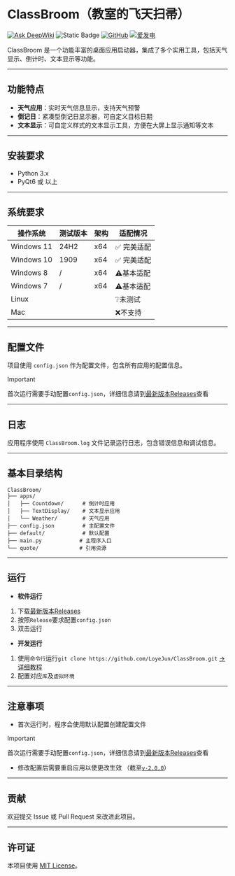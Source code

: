 # ClassBroom（教室的飞天扫帚）
[![Ask DeepWiki](https://deepwiki.com/badge.svg)](https://deepwiki.com/LoyeJun/ClassBroom)
![Static Badge](https://img.shields.io/badge/GitHub-Jun_Loye-orange)
[![GitHub](https://img.shields.io/badge/dynamic/json?url=https%3A%2F%2Fapi.swo.moe%2Fstats%2Fgithub%2Floyejun&query=count&color=181717&label=GitHub&labelColor=282c34&logo=github&suffix=+follows&cacheSeconds=3600)](https://github.com/loyejun)
[![爱发电](https://img.shields.io/badge/dynamic/json?url=https%3A%2F%2Fapi.swo.moe%2Fstats%2Fafdian%2Fspencerwoo&query=count&color=282c34&label=%E7%88%B1%E5%8F%91%E7%94%B5&labelColor=946ce6&suffix=+%E5%8F%91%E7%94%B5%E4%BA%BA%E6%AC%A1+%2F+%E6%9C%88&cacheSeconds=3600)](https://afdian.com/a/LoyeJun)


ClassBroom 是一个功能丰富的桌面应用启动器，集成了多个实用工具，包括天气显示、倒计时、文本显示等功能。

---

## 功能特点

- **天气应用**：实时天气信息显示，支持天气预警
- **倒记日**：紧凑型倒记日显示器，可自定义目标日期
- **文本显示**：可自定义样式的文本显示工具，方便在大屏上显示通知等文本

---

## 安装要求

- Python 3.x
- PyQt6 或 以上

---

## 系统要求

| 操作系统 | 测试版本 | 架构 | 适配情况 |
|---------|------|----------|----------|
| Windows 11 | 24H2 | x64 | ✅ 完美适配 |
| Windows 10 | 1909 | x64 | ✅ 完美适配 |
| Windows 8 | / | x64 | ⚠️基本适配 |
| Windows 7 | / | x64 | ⚠️基本适配 |
| Linux |  |  | ❔未测试 |
| Mac |  |  | ❌不支持 |

---

## 配置文件

项目使用 `config.json` 作为配置文件，包含所有应用的配置信息。
> [!IMPORTANT]
> 首次运行需要手动配置`config.json`，详细信息请到[最新版本Releases](https://github.com/LoyeJun/ClassBroom/releases/latest)查看

---

## 日志

应用程序使用 `ClassBroom.log` 文件记录运行日志，包含错误信息和调试信息。

---

## 基本目录结构

```
ClassBroom/
├── apps/
│   ├── Countdown/      # 倒计时应用
│   ├── TextDisplay/    # 文本显示应用
│   └── Weather/        # 天气应用
├── config.json         # 主配置文件
├── default/            # 默认配置
├── main.py            # 主程序入口
└── quote/             # 引用资源
```

---

## 运行

- **软件运行**
1. 下载[最新版本Releases](https://github.com/LoyeJun/ClassBroom/releases/latest)
2. 按照`Release`要求配置`config.json`
3. 双击运行

- **开发运行**
1. 使用`命令行`运行`git clone https://github.com/LoyeJun/ClassBroom.git` [→详细教程](https://docs.github.com/zh/get-started/git-basics/about-remote-repositories)
2. 配置对应`库`及`虚拟环境`

---

## 注意事项

- 首次运行时，程序会使用默认配置创建配置文件
> [!IMPORTANT]
> 首次运行需要手动配置`config.json`，详细信息请到[最新版本Releases](https://github.com/LoyeJun/ClassBroom/releases/latest)查看
- 修改配置后需要重启应用以使更改生效 （截至[`v-2.0.0`](https://github.com/LoyeJun/ClassBroom/releases/tag/v-2.0.0)）

---

## 贡献
欢迎提交 Issue 或 Pull Request 来改进此项目。

---

## 许可证
本项目使用 [MIT License](LICENSE)。
